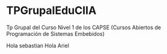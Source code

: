 ﻿# TPGrupalEduCIIA
Tp Grupal del Curso Nivel 1 de los CAPSE (Cursos Abiertos de Programación de Sistemas Embebidos)


Hola sebastian
Hola Ariel